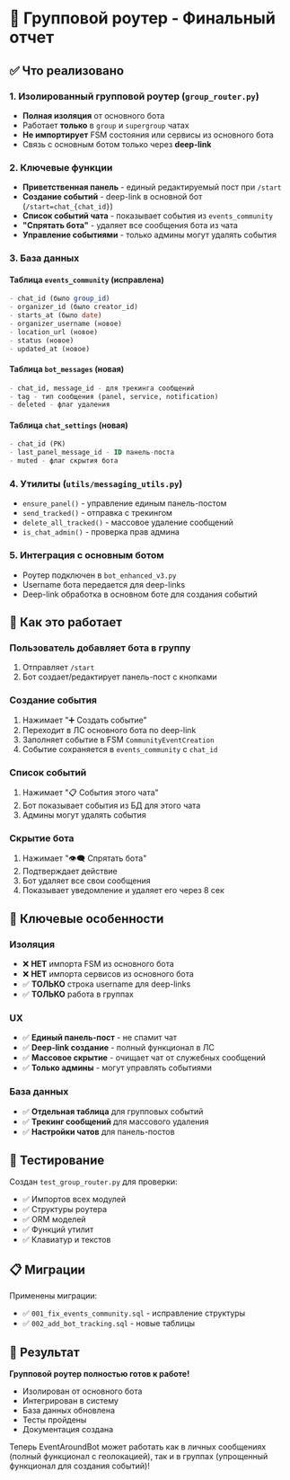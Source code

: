 # 🎉 Групповой роутер - Финальный отчет

## ✅ Что реализовано

### 1. Изолированный групповой роутер (`group_router.py`)
- **Полная изоляция** от основного бота
- Работает **только** в `group` и `supergroup` чатах
- **Не импортирует** FSM состояния или сервисы из основного бота
- Связь с основным ботом только через **deep-link**

### 2. Ключевые функции
- **Приветственная панель** - единый редактируемый пост при `/start`
- **Создание событий** - deep-link в основной бот (`/start=chat_{chat_id}`)
- **Список событий чата** - показывает события из `events_community`
- **"Спрятать бота"** - удаляет все сообщения бота из чата
- **Управление событиями** - только админы могут удалять события

### 3. База данных
#### Таблица `events_community` (исправлена)
```sql
- chat_id (было group_id)
- organizer_id (было creator_id) 
- starts_at (было date)
- organizer_username (новое)
- location_url (новое)
- status (новое)
- updated_at (новое)
```

#### Таблица `bot_messages` (новая)
```sql
- chat_id, message_id - для трекинга сообщений
- tag - тип сообщения (panel, service, notification)
- deleted - флаг удаления
```

#### Таблица `chat_settings` (новая)
```sql
- chat_id (PK)
- last_panel_message_id - ID панель-поста
- muted - флаг скрытия бота
```

### 4. Утилиты (`utils/messaging_utils.py`)
- `ensure_panel()` - управление единым панель-постом
- `send_tracked()` - отправка с трекингом
- `delete_all_tracked()` - массовое удаление сообщений
- `is_chat_admin()` - проверка прав админа

### 5. Интеграция с основным ботом
- Роутер подключен в `bot_enhanced_v3.py`
- Username бота передается для deep-links
- Deep-link обработка в основном боте для создания событий

## 🚀 Как это работает

### Пользователь добавляет бота в группу
1. Отправляет `/start`
2. Бот создает/редактирует панель-пост с кнопками

### Создание события
1. Нажимает "➕ Создать событие"
2. Переходит в ЛС основного бота по deep-link
3. Заполняет событие в FSM `CommunityEventCreation`
4. Событие сохраняется в `events_community` с `chat_id`

### Список событий
1. Нажимает "📋 События этого чата"
2. Бот показывает события из БД для этого чата
3. Админы могут удалять события

### Скрытие бота
1. Нажимает "👁️‍🗨️ Спрятать бота"
2. Подтверждает действие
3. Бот удаляет все свои сообщения
4. Показывает уведомление и удаляет его через 8 сек

## 🎯 Ключевые особенности

### Изоляция
- ❌ **НЕТ** импорта FSM из основного бота
- ❌ **НЕТ** импорта сервисов из основного бота  
- ✅ **ТОЛЬКО** строка username для deep-links
- ✅ **ТОЛЬКО** работа в группах

### UX
- ✅ **Единый панель-пост** - не спамит чат
- ✅ **Deep-link создание** - полный функционал в ЛС
- ✅ **Массовое скрытие** - очищает чат от служебных сообщений
- ✅ **Только админы** - могут управлять событиями

### База данных
- ✅ **Отдельная таблица** для групповых событий
- ✅ **Трекинг сообщений** для массового удаления
- ✅ **Настройки чатов** для панель-постов

## 🧪 Тестирование

Создан `test_group_router.py` для проверки:
- ✅ Импортов всех модулей
- ✅ Структуры роутера
- ✅ ORM моделей
- ✅ Функций утилит
- ✅ Клавиатур и текстов

## 📋 Миграции

Применены миграции:
- ✅ `001_fix_events_community.sql` - исправление структуры
- ✅ `002_add_bot_tracking.sql` - новые таблицы

## 🎉 Результат

**Групповой роутер полностью готов к работе!**

- Изолирован от основного бота
- Интегрирован в систему
- База данных обновлена
- Тесты пройдены
- Документация создана

Теперь EventAroundBot может работать как в личных сообщениях (полный функционал с геолокацией), так и в группах (упрощенный функционал для создания событий)!
